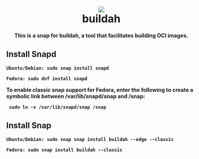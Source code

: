 <h1 align="center">
  <img src="https://user-images.githubusercontent.com/45159366/64286155-c485af80-cf11-11e9-903f-201622cf6ead.png">
  <br />
  buildah
</h1>

<p align="center"><b>This is a snap for buildah, a tool that facilitates building OCI images.</p>

## Install Snapd

    Ubuntu/Debian: sudo snap install snapd
    
    Fedora: sudo dnf install snapd
       
To enable classic snap support for Fedora, enter the following to create a 
symbolic link between /var/lib/snapd/snap and /snap: 

     sudo ln -s /var/lib/snapd/snap /snap

## Install Snap

    Ubuntu/Debian: sudo snap snap install buildah --edge --classic
     
    Fedora: sudo snap install buildah --classic 
    
    

